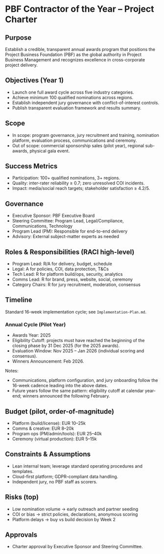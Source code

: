 # PBF Contractor of the Year – Project Charter

## Purpose
Establish a credible, transparent annual awards program that positions the Project Business Foundation (PBF) as the global authority in Project Business Management and recognizes excellence in cross-corporate project delivery.

## Objectives (Year 1)
- Launch one full award cycle across five industry categories.
- Achieve minimum 100 qualified nominations across regions.
- Establish independent jury governance with conflict-of-interest controls.
- Publish transparent evaluation framework and results summary.

## Scope
- In scope: program governance, jury recruitment and training, nomination platform, evaluation process, communications and ceremony.
- Out of scope: commercial sponsorship sales (pilot year), regional sub-awards, physical gala event.

## Success Metrics
- Participation: 100+ qualified nominations, 3+ regions.
- Quality: inter-rater reliability ≥ 0.7; zero unresolved COI incidents.
- Impact: media/social reach targets; stakeholder satisfaction ≥ 4.2/5.

## Governance
- Executive Sponsor: PBF Executive Board
- Steering Committee: Program Lead, Legal/Compliance, Communications, Technology
- Program Lead (PM): Responsible for end-to-end delivery
- Advisory: External subject-matter experts as needed

## Roles & Responsibilities (RACI high-level)
- Program Lead: R/A for delivery, budget, schedule
- Legal: A for policies, COI, data protection, T&Cs
- Tech Lead: R for platform build/ops, security, analytics
- Comms Lead: R for brand, press, website, social, ceremony
- Category Chairs: R for jury recruitment, moderation, consensus

## Timeline
Standard 16-week implementation cycle; see `Implementation-Plan.md`.

### Annual Cycle (Pilot Year)
- Awards Year: 2025
- Eligibility Cutoff: projects must have reached the beginning of the closing phase by 31 Dec 2025 (for the 2025 awards).
- Evaluation Window: Nov 2025 – Jan 2026 (individual scoring and consensus).
- Winners Announcement: Feb 2026.

Notes:
- Communications, platform configuration, and jury onboarding follow the 16-week cadence leading into the above dates.
- Future years follow the same pattern: eligibility cutoff at calendar year-end; winners announced the following February.

## Budget (pilot, order-of-magnitude)
- Platform (build/license): EUR 10–25k
- Comms & creative: EUR 8–20k
- Program ops (PM/admin/tools): EUR 25–40k
- Ceremony (virtual production): EUR 5–15k

## Constraints & Assumptions
- Lean internal team; leverage standard operating procedures and templates.
- Cloud-first platform; GDPR-compliant data handling.
- Independent jury, no PBF staff as scorers.

## Risks (top)
- Low nomination volume → early outreach and partner seeding
- COI or bias → strict policies, declarations, anonymous scoring
- Platform delays → buy vs build decision by Week 2

## Approvals
- Charter approval by Executive Sponsor and Steering Committee.
